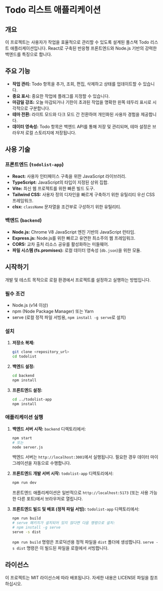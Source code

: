 # Todo 리스트 애플리케이션

## 개요
이 프로젝트는 사용자가 작업을 효율적으로 관리할 수 있도록 설계된 풀스택 Todo 리스트 애플리케이션입니다. React로 구축된 반응형 프론트엔드와 Node.js 기반의 강력한 백엔드를 특징으로 합니다.

## 주요 기능
- **작업 관리:** Todo 항목을 추가, 조회, 편집, 삭제하고 상태를 업데이트할 수 있습니다.
- **중요 표시:** 중요한 작업에 플래그를 지정할 수 있습니다.
- **마감일 강조:** 오늘 마감되거나 기한이 초과된 작업을 명확한 왼쪽 테두리 표시로 시각적으로 구분합니다.
- **테마 전환:** 라이트 모드와 다크 모드 간 전환하여 개인화된 사용자 경험을 제공합니다.
- **데이터 영속성:** Todo 항목은 백엔드 API를 통해 저장 및 관리되며, 테마 설정은 브라우저 로컬 스토리지에 저장됩니다.

## 사용 기술

### 프론트엔드 (`todolist-app`)
- **React:** 사용자 인터페이스 구축을 위한 JavaScript 라이브러리.
- **TypeScript:** JavaScript의 타입이 지정된 상위 집합.
- **Vite:** 최신 웹 프로젝트를 위한 빠른 빌드 도구.
- **Tailwind CSS:** 사용자 정의 디자인을 빠르게 구축하기 위한 유틸리티 우선 CSS 프레임워크.
- **clsx:** `className` 문자열을 조건부로 구성하기 위한 유틸리티.

### 백엔드 (`backend`)
- **Node.js:** Chrome V8 JavaScript 엔진 기반의 JavaScript 런타임.
- **Express.js:** Node.js를 위한 빠르고 유연한 최소주의 웹 프레임워크.
- **CORS:** 교차 출처 리소스 공유를 활성화하는 미들웨어.
- **파일 시스템 (fs.promises):** 로컬 데이터 영속성 (`db.json`)을 위한 모듈.

## 시작하기

개발 및 테스트 목적으로 로컬 환경에서 프로젝트를 설정하고 실행하는 방법입니다.

### 필수 조건
- Node.js (v14 이상)
- npm (Node Package Manager) 또는 Yarn
- serve (로컬 정적 파일 서빙용, `npm install -g serve`로 설치)

### 설치

1.  **저장소 복제:**
    ```bash
    git clone <repository_url>
    cd todolist
    ```

2.  **백엔드 설정:**
    ```bash
    cd backend
    npm install
    ```

3.  **프론트엔드 설정:**
    ```bash
    cd ../todolist-app
    npm install
    ```

### 애플리케이션 실행

1.  **백엔드 서버 시작:**
    `backend` 디렉토리에서:
    ```bash
    npm start
    # 또는
    node server.js
    ```
    백엔드 서버는 `http://localhost:3001`에서 실행됩니다. 필요한 경우 데이터 마이그레이션을 자동으로 수행합니다.

2.  **프론트엔드 개발 서버 시작:**
    `todolist-app` 디렉토리에서:
    ```bash
    npm run dev
    ```
    프론트엔드 애플리케이션은 일반적으로 `http://localhost:5173` (또는 사용 가능한 다른 포트)에서 브라우저로 열립니다.

3.  **프론트엔드 빌드 및 배포 (정적 파일 서빙):**
    `todolist-app` 디렉토리에서:
    ```bash
    npm run build
    # serve 패키지가 설치되어 있지 않다면 다음 명령으로 설치:
    # npm install -g serve
    serve -s dist
    ```
    `npm run build` 명령은 프로덕션용 정적 파일을 `dist` 폴더에 생성합니다. `serve -s dist` 명령은 이 빌드된 파일을 로컬에서 서빙합니다.

## 라이선스
이 프로젝트는 MIT 라이선스에 따라 배포됩니다. 자세한 내용은 LICENSE 파일을 참조하십시오.